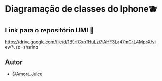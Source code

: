 # Diagramação de classes do Iphone🫐
## Link para o repositório UML🍇
https://drive.google.com/file/d/1B9rfCxpTHuLzi7tAHF3Lq47mCnL4MpoX/view?usp=sharing

## Autor

- [@Amora_Juice](https://linktr.ee/amaralfqz)
